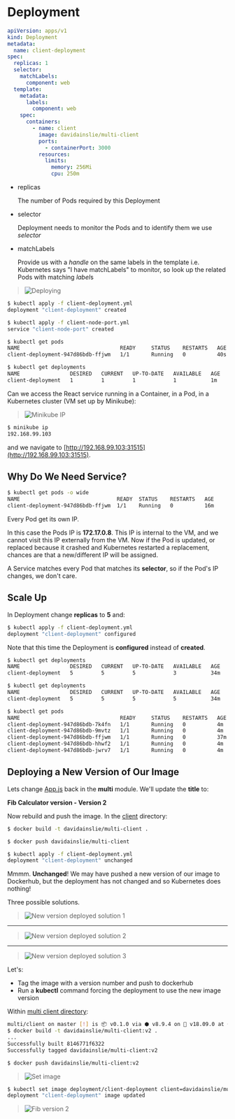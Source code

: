 # Deployment

```yaml
apiVersion: apps/v1
kind: Deployment
metadata:
  name: client-deployment
spec:
  replicas: 1
  selector:
    matchLabels:
      component: web
  template:
    metadata:
      labels:
        component: web
    spec:
      containers:
        - name: client
          image: davidainslie/multi-client
          ports:
            - containerPort: 3000
          resources:
            limits:
              memory: 256Mi
              cpu: 250m
```

- replicas

  The number of Pods required by this Deployment

- selector

  Deployment needs to monitor the Pods and to identify them we use *selector*

- matchLabels

  Provide us with a *handle* on the same labels in the template i.e. Kubernetes says "I have matchLabels" to monitor, so look up the related Pods with matching *label*s
> ![Deploying](docs/images/deploying.png)

```bash
$ kubectl apply -f client-deployment.yml
deployment "client-deployment" created

$ kubectl apply -f client-node-port.yml
service "client-node-port" created
```

```bash
$ kubectl get pods
NAME                                READY     STATUS    RESTARTS   AGE
client-deployment-947d86bdb-ffjwm   1/1       Running   0          40s
```

```bash
$ kubectl get deployments
NAME                DESIRED   CURRENT   UP-TO-DATE   AVAILABLE   AGE
client-deployment   1         1         1            1           1m
```

Can we access the React service running in a Container, in a Pod, in a Kubernetes cluster (VM set up by Minikube):

> ![Minikube IP](docs/images/minikube-ip.png)

```bash
$ minikube ip
192.168.99.103
```

and we navigate to [http://192.168.99.103:31515](http://192.168.99.103:31515).

## Why Do We Need Service?

```bash
$ kubectl get pods -o wide
NAME                               READY  STATUS    RESTARTS   AGE     IP           NODE
client-deployment-947d86bdb-ffjwm  1/1    Running   0          16m     172.17.0.8   minikube
```

Every Pod get its own IP.

In this case the Pods IP is **172.17.0.8**. This IP is internal to the VM, and we cannot visit this IP externally from the VM. Now if the Pod is updated, or replaced because it crashed and Kubernetes restarted a replacement, chances are that a new/different IP will be assigned.

A Service matches every Pod that matches its **selector**, so if the Pod's IP changes, we don't care.

## Scale Up

In Deployment change **replicas** to **5** and:

```bash
$ kubectl apply -f client-deployment.yml
deployment "client-deployment" configured
```

Note that this time the Deployment is **configured** instead of **created**.

```bash
$ kubectl get deployments
NAME                DESIRED   CURRENT   UP-TO-DATE   AVAILABLE   AGE
client-deployment   5         5         5            3           34m

$ kubectl get deployments
NAME                DESIRED   CURRENT   UP-TO-DATE   AVAILABLE   AGE
client-deployment   5         5         5            5           34m
```

```bash
$ kubectl get pods
NAME                                READY     STATUS    RESTARTS   AGE
client-deployment-947d86bdb-7k4fn   1/1       Running   0          4m
client-deployment-947d86bdb-9mvtz   1/1       Running   0          4m
client-deployment-947d86bdb-ffjwm   1/1       Running   0          37m
client-deployment-947d86bdb-hhwf2   1/1       Running   0          4m
client-deployment-947d86bdb-jwrv7   1/1       Running   0          4m
```

## Deploying a New Version of Our Image

Lets change [App.js](../multi/client/src/App.js) back in the **multi** module. We'll update the **title** to:

**Fib Calculator version - Version 2**

Now rebuild and push the image. In the [client](../multi/client) directory:

```bash
$ docker build -t davidainslie/multi-client .

$ docker push davidainslie/multi-client
```

```bash
$ kubectl apply -f client-deployment.yml
deployment "client-deployment" unchanged
```

Mmmm. **Unchanged**! We may have pushed a new version of our image to Dockerhub, but the deployment has not changed and so Kubernetes does nothing!

Three possible solutions.

> ![New version deployed solution 1](docs/images/new-version-deployed-solution-1.png)

---

> ![New version deployed solution 2](docs/images/new-version-deployed-solution-2.png)

---

> ![New version deployed solution 3](docs/images/new-version-deployed-solution-3.png)

Let's:

- Tag the image with a version number and push to dockerhub
- Run a **kubectl** command forcing the deployment to use the new image version

Within [multi client directory](../multi/client):

```bash
multi/client on master [!] is 📦 v0.1.0 via ⬢ v8.9.4 on 🐳 v18.09.0 at ☸️ minikube
$ docker build -t davidainslie/multi-client:v2 .
...
Successfully built 8146771f6322
Successfully tagged davidainslie/multi-client:v2
```

```bash
$ docker push davidainslie/multi-client:v2
```

> ![Set image](docs/images/set-image.png)

```bash
$ kubectl set image deployment/client-deployment client=davidainslie/multi-client:v2
deployment "client-deployment" image updated
```

> ![Fib version 2](docs/images/fib-v2.png)

